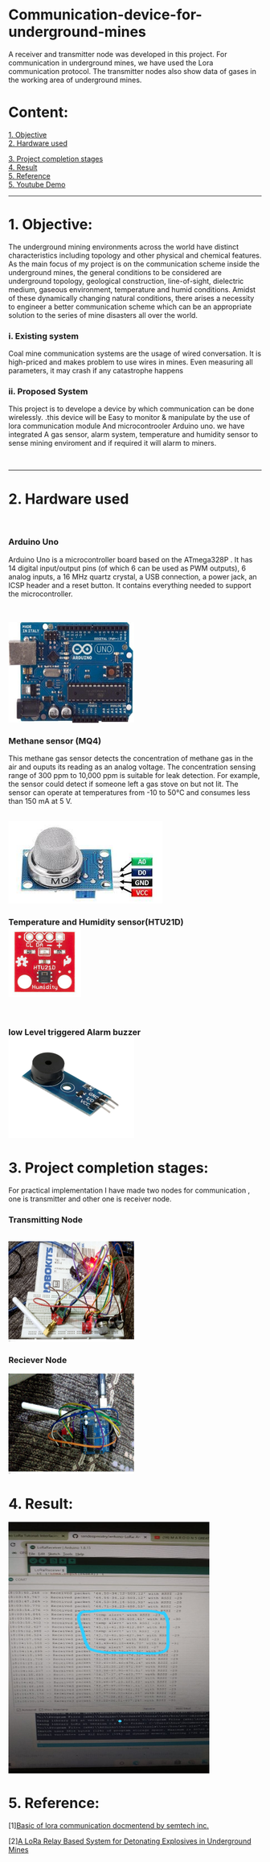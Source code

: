 # Communication-device-for-underground-mines
A receiver and transmitter node was developed in this project. For communication in underground mines, we have used the Lora communication protocol. The transmitter nodes also show data of gases in the working area of underground mines.


<h1>Content:</h1>
<a href="#obj" >1. Objective</a><br>
<a href="#hardware" >2. Hardware used </a><br>

<a href="#app" >3. Project completion stages </a><br>
<a href="#res" >4. Result </a><br>
<a href="#ref" >5. Reference </a><br>
<a href="https://www.youtube.com/playlist?list=PLTU-KZj25vzZpi-RO7IZvw7ut81v-YkUq" >5. Youtube Demo</a><br>
<hr>
<h1 id="obj">1. Objective:</h1>
  <p>The underground mining environments across the world
      have distinct characteristics including topology and other
      physical and chemical features. As the main focus of my project
      is on the communication scheme inside the underground
      mines, the general conditions to be considered are
      underground topology, geological construction, line-of-sight,
      dielectric medium, gaseous environment, temperature and
      humid conditions. Amidst of these dynamically changing
      natural conditions, there arises a necessity to engineer a better
      communication scheme which can be an appropriate solution
      to the series of mine disasters all over the world.</p>
  <h3> i. Existing system</h3>
  <p> Coal mine communication systems are the
      usage of wired conversation. It is high-priced and makes
      problem to use wires in mines. Even measuring all
      parameters, it may crash if any catastrophe happens</p>
  <h3> ii. Proposed System</h3>
  <p>This project is to develope a device by which communication can be done wirelessly.
    .this device will be Easy to monitor & manipulate by the use of lora communication module  And microcontrooler Arduino uno.
      we have integrated A gas sensor, alarm system, temperature and humidity sensor to sense mining enviroment and if required it will alarm to miners.</p><br>
 
<hr>
<h1 id="hardware">2. Hardware used </h1>
<br>
<h3>Arduino Uno </h3><p>Arduino Uno is a microcontroller board based on the ATmega328P . It has 14 digital input/output pins (of which 6 can be used as PWM outputs), 6 analog inputs, a 16 MHz quartz crystal, a USB connection, a power jack, an ICSP header and a reset button. It contains everything needed to support the microcontroller.
  </p><br><br><img src="img/arduino.jpg" width="250" height="200">
<h3>Methane sensor (MQ4)</h3>
<p>This methane gas sensor detects the concentration of methane gas in the air and ouputs its reading as an analog voltage. The concentration sensing range of 300 ppm to 10,000 ppm is suitable for leak detection. For example, the sensor could detect if someone left a gas stove on but not lit. The sensor can operate at temperatures from -10 to 50°C and consumes less than 150 mA at 5 V.</p>
<br><img src="img/Methane.jpg">
<br>
<h3>Temperature and Humidity sensor(HTU21D)<br><img src="img/temp.jpg"></h3>
<br>
<h3>low Level triggered Alarm buzzer<br><img src="img/alarm.jpg" width="250" height="200"></h3>

<h1 id="app">3. Project completion stages:</h1>

<p>For practical implementation  I have made two nodes for communication , one is transmitter and other one is receiver node.</p>
<h3>Transmitting Node</h3>
<br>
<img src="img/project1.jpeg" width="250" height="200">
<br>
<h3>Reciever Node</h3>
<img src="img/Arduino_lora.jpeg" width="250" height="200">
<h1 id="res">4. Result:</h1>
<img src="img/temp_caution.jpeg" width="400" height="500">
<h1 id="ref">5. Reference:</h1>

<p>[1]<a href="https://www.semtech.com/lora/">Basic of lora communication docmentend by semtech inc.</a></p>
<p>[2]<a href="https://ieeexplore.ieee.org/document/9067213">A LoRa Relay Based System for Detonating Explosives in Underground Mines</a></p>

<!--
<img src="img/preprocess.png">

After pre-processing we split the data into train and validation set in the ratio 7:3. The number
of observation per class in our dataset is not equally distributed, it varies between 20.82% for
majority class to 1.69% for minority class. To tackle this issue we apply smote oversampling
technique on training dataset only and leave validation dataset as it is. After getting balanced
training data we grouped training data in the batch size of 16, and feed it into our proposed
model.

<img src="img/plot.png">

<img src="img/model.png">
During training, the input to our model is a 3D-data of size (patch size, patch size, dnew). The
data is passed through a stack of 3D-Convolution layers, where we use 3D kernel of size
(3,3,3) in first convolution block and (5,3,3) in rest two convolution block. Each 3D-
Convolution layer is followed by BatchNorm3D layer. We used relu activation unit for every
layer except the last layer where we used tanh activation unit.

<h1 id="res">2. Result:</h1>

Below is the classification report obtained on the validation dataset for patch size = 9 and
dnew = 20 on salinas dataset.
<img src="img/Screenshot from 2021-03-22 11-24-30.png">
<h3>Predicted Crop map</h3>
<img src="img/pred_1.png">
<h3>Ground Truth Crop map</h3>
<img src="img/gt_1.png">
<h3>Estimated Area on salinas dataset</h3>
<img src="img/area.png">

<h1 id="app">5. Appendix:</h1>

<h4>Abbreviation:</h4>
W: Width of HSI<br>
H: Height of HSI<br>
D: Number of Spectral band  in HSI<br>
Dnew: Number of Spectral band in HSI after PCA<br>
W': Width of HSI after padding with zero.<br>
H' : Height of HSI after padding with zero.<br>
P: Patch size<br>
HSI: Hyperspectral Image<br>

<h4>Reference:</h4>

<p>[1]<a href="http://www.ehu.eus/ccwintco/index.php/Hyperspectral_Remote_Sensing_Scenes">Salinas dataset</a></p>
<p>[2]<a href="https://arxiv.org/abs/1902.06701">HybridSN: Exploring 3-D–2-D CNN Feature
Hierarchy for Hyperspectral Image Classification</a></p>

-->
